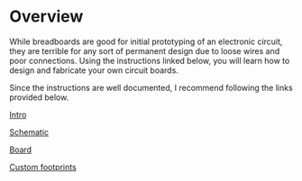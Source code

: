 # Overview

While breadboards are good for initial prototyping of an electronic circuit, they are terrible for any sort of permanent design due to loose wires and poor connections. Using the instructions linked below, you will learn how to design and fabricate your own circuit boards.

Since the instructions are well documented, I recommend following the links provided below.

[Intro](https://www.google.com/url?q=https://learn.sparkfun.com/tutorials/how-to-install-and-setup-eagle?_ga%3D2.79936727.1999398224.1528904549-177401137.1497551582&sa=D&ust=1587613174062000)

[Schematic](https://www.google.com/url?q=https://learn.sparkfun.com/tutorials/using-eagle-schematic?_ga%3D2.154924024.1999398224.1528904549-177401137.1497551582&sa=D&ust=1587613174063000)

[Board](https://www.google.com/url?q=https://learn.sparkfun.com/tutorials/using-eagle-board-layout?_ga%3D2.158398330.1999398224.1528904549-177401137.1497551582&sa=D&ust=1587613174063000)

[Custom footprints](https://www.google.com/url?q=https://learn.sparkfun.com/tutorials/designing-pcbs-smd-footprints?_ga%3D2.159062266.1999398224.1528904549-177401137.1497551582&sa=D&ust=1587613174064000)
